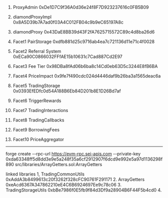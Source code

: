 1. ProxyAdmin 0xDe1D7C9f36A0d36e24f8F7D923237616c0FB5B09

2. diamondProxyImpl 0x8A5D39b7A7ad0f03A4C012FB04c9b9eC65197A8c

3. diamondProxy 0x43DaE8BB39d43F2fA7625715572C89c4d8ba26d6

3. Facet1 PairStorage  0xdfb881d25c9716ab4ea7c721136d11e71c4f0028
   
4. Facet2 Referral System 0xECa90C0866032FFfAE15b10631c7Cad887Cd2E97
   
5. Facet3 Fee Tier 0x98DBa8fAd06b6ba8c14Cd0eb63D5c3244E8fB6BA

6. Facet4 PriceImpact 0x9fe7f490cdc024d4446daf9b26ba3a1565deac6a
   
7. Facet5 TradingStorage 0x0393EfEDfc0d54A188B6Eb84D201b8E1D26Bd7af

8. Facet6 TriggerRewards 

9. Facet7 TradingInteractions 
    
10. Facet8 TradingCallbacks   
    
11. Facet9 BorrowingFees 
    
12. Facet10 PriceAggregator 

 

 ---
forge create --rpc-url https://evm-rpc.sei-apis.com --private-key 0xda63348ff5d8dd3e9e5a248f35a6cf2912907f6dcd9e992e5a97d1136298f890  src/libraries/ArrayGetters.sol:ArrayGetters


 linked libraries
 1, TradingCommonUtils  0xAddA3b8499613c20f3262f328cFC90761F291171
 2. ArrayGetters        0xeAcd6367A347862210eE4C6B6924697Ee9c78c06
 3. TradingStorageUtils 0xbBe7986f0E5fb9f84d3Df9a28904B6F44F5b4cd0
 4. 